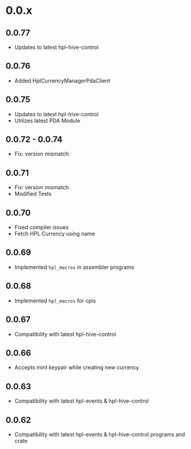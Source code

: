 # 0.0.x

## 0.0.77

- Updates to latest hpl-hive-control

## 0.0.76

- Added HplCurrencyManagerPdaClient

## 0.0.75

- Updates to latest hpl-hive-control
- Utilizes latest PDA Module

## 0.0.72 - 0.0.74

- Fix: version mismatch

## 0.0.71

- Fix: version mismatch
- Modified Tests

## 0.0.70

- Fixed compiler issues
- Fetch HPL Currency using name

## 0.0.69

- Implemented `hpl_macros` in assembler programs

## 0.0.68

- Implemented `hpl_macros` for cpis

## 0.0.67

- Compatibility with latest hpl-hive-control

## 0.0.66

- Accepts mint keypair while creating new currency

## 0.0.63

- Compatibility with latest hpl-events & hpl-hive-control

## 0.0.62

- Compatibility with latest hpl-events & hpl-hive-control programs and crate
